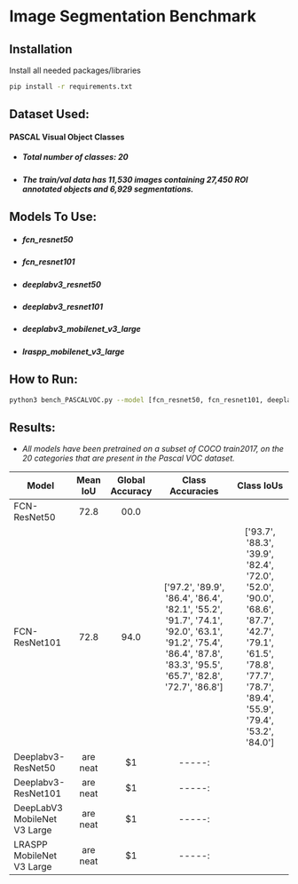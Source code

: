 # Image Segmentation Benchmark
## Installation
Install all needed packages/libraries
```bash
pip install -r requirements.txt
```

## Dataset Used:
#### PASCAL Visual Object Classes
* ##### Total number of classes: 20
* ##### The train/val data has 11,530 images containing 27,450 ROI annotated objects and 6,929 segmentations.

## Models To Use:
* ##### *fcn_resnet50* 
* ##### *fcn_resnet101*
* ##### *deeplabv3_resnet50*
* ##### *deeplabv3_resnet101*
* ##### *deeplabv3_mobilenet_v3_large*
* ##### *lraspp_mobilenet_v3_large*
           

## How to Run:
```bash
python3 bench_PASCALVOC.py --model [fcn_resnet50, fcn_resnet101, deeplabv3_resnet50, deeplabv3_resnet101, deeplabv3_mobilenet_v3_large, lraspp_mobilenet_v3_large]
```

## Results:
- *All models have been pretrained on a subset of COCO train2017, on the 20 categories that are present in the Pascal VOC dataset.*

| Model                        | Mean IoU | Global Accuracy | Class Accuracies                                                                                                                                                 | Class IoUs                                                                                                                                                       |
| ---------------------------- |:--------:|:---------------:|:----------------------------------------------------------------------------------------------------------------------------------------------------------------:|:----------------------------------------------------------------------------------------------------------------------------------------------------------------:|
| FCN-ResNet50                 | 72.8     | 00.0            |                                                                                                                                                                  |                                                                                                                                                                  |
| FCN-ResNet101                | 72.8     |   94.0          | ['97.2', '89.9', '86.4', '86.4', '82.1', '55.2', '91.7', '74.1', '92.0', '63.1', '91.2', '75.4', '86.4', '87.8', '83.3', '95.5', '65.7', '82.8', '72.7', '86.8'] | ['93.7', '88.3', '39.9', '82.4', '72.0', '52.0', '90.0', '68.6', '87.7', '42.7', '79.1', '61.5', '78.8', '77.7', '78.7', '89.4', '55.9', '79.4', '53.2', '84.0'] |
| Deeplabv3-ResNet50           | are neat |    $1           | -----:|
| Deeplabv3-ResNet101          | are neat |    $1           | -----:|
| DeepLabV3 MobileNet V3 Large | are neat |    $1           | -----:|
| LRASPP MobileNet V3 Large    | are neat |    $1           | -----:|


